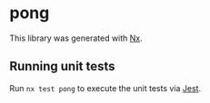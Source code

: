 # pong

This library was generated with [Nx](https://nx.dev).

## Running unit tests

Run `nx test pong` to execute the unit tests via [Jest](https://jestjs.io).
